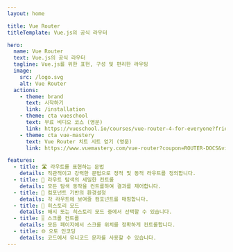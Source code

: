 ```yaml
---
layout: home

title: Vue Router
titleTemplate: Vue.js의 공식 라우터

hero:
  name: Vue Router
  text: Vue.js의 공식 라우터
  tagline: Vue.js를 위한 표현, 구성 및 편리한 라우팅
  image:
    src: /logo.svg
    alt: Vue Router
  actions:
    - theme: brand
      text: 시작하기
      link: /installation
    - theme: cta vueschool
      text: 무료 비디오 코스 (영문)
      link: https://vueschool.io/courses/vue-router-4-for-everyone?friend=vuerouter&utm_source=vuerouter&utm_medium=link&utm_campaign=homepage
    - theme: cta vue-mastery
      text: Vue Router 치트 시트 얻기 (영문)
      link: https://www.vuemastery.com/vue-router?coupon=ROUTER-DOCS&via=eduardo

features:
  - title: 🛣 라우트를 표현하는 문법
    details: 직관적이고 강력한 문법으로 정적 및 동적 라우트를 정의합니다.
  - title: 🛑 라우트 탐색의 세밀한 컨트롤
    details: 모든 탐색 동작을 컨트롤하여 결과를 제어합니다.
  - title: 🧱 컴포넌트 기반의 환경설정
    details: 각 라우트에 보여줄 컴포넌트를 매핑합니다.
  - title: 🔌 히스토리 모드
    details: 해시 또는 히스토리 모드 중에서 선택할 수 있습니다.
  - title: 🎚 스크롤 컨트롤
    details: 모든 페이지에서 스크롤 위치를 정확하게 컨트롤합니다.
  - title: 🌐 오토 인코딩
    details: 코드에서 유니코드 문자를 사용할 수 있습니다.
---
```


<script setup>
import HomeSponsors from './.vitepress/theme/components/HomeSponsors.vue'
import './.vitepress/theme/styles/home-links.css'
</script>

<HomeSponsors />